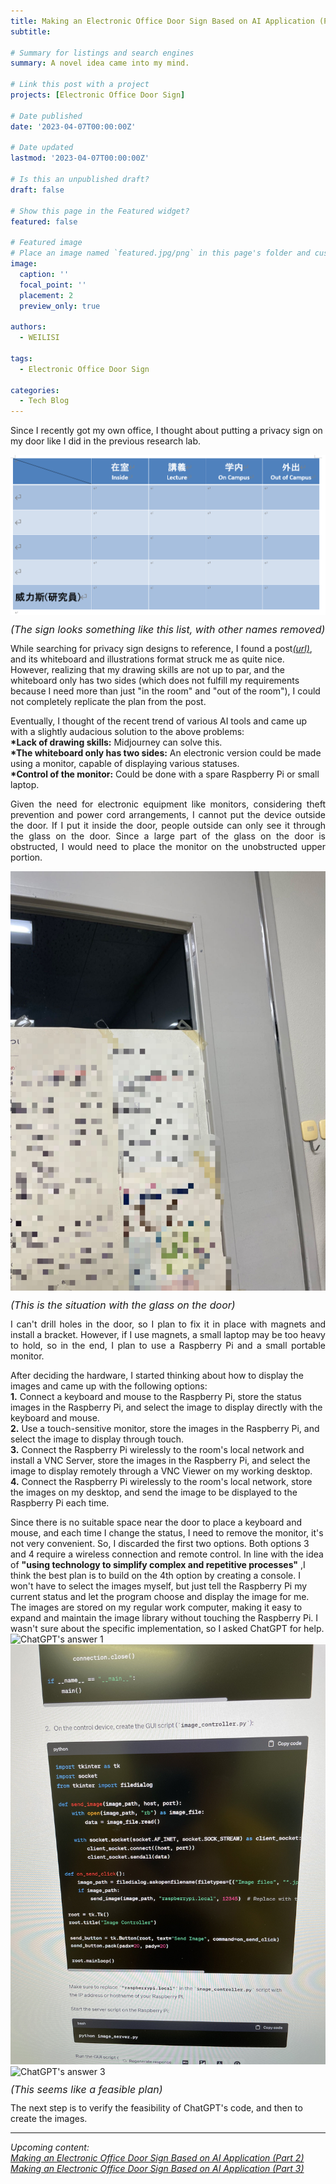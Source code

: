 ```yaml
---
title: Making an Electronic Office Door Sign Based on AI Application (Part 1)
subtitle: 

# Summary for listings and search engines
summary: A novel idea came into my mind.

# Link this post with a project
projects: [Electronic Office Door Sign]

# Date published
date: '2023-04-07T00:00:00Z'

# Date updated
lastmod: '2023-04-07T00:00:00Z'

# Is this an unpublished draft?
draft: false

# Show this page in the Featured widget?
featured: false

# Featured image
# Place an image named `featured.jpg/png` in this page's folder and customize its options here.
image:
  caption: ''
  focal_point: ''
  placement: 2
  preview_only: true

authors:
  - WEILISI

tags:
  - Electronic Office Door Sign

categories:
  - Tech Blog
---
```

Since I recently got my own office, I thought about putting a privacy sign on my door like I did in the previous research lab.

![Previous Privacy Sign](DocLabStatusList.png "Image Credit: Ⓒ WEILISI")
<p style="font-size: 16px; line-height: 0.6;"><i>(The sign looks something like this list, with other names removed)</i></p>


While searching for privacy sign designs to reference, I found a post[*(url)*](https://www.sakaikoheilab.com/2021/09/lab-door),
and its whiteboard and illustrations format struck me as quite nice. However, realizing that my drawing skills are not up to par, 
and the whiteboard only has two sides (which does not fulfill my requirements because I need more than just "in the room" and "out of the room"),
I could not completely replicate the plan from the post.

Eventually, I thought of the recent trend of various AI tools and came up with a slightly audacious solution to the above problems:   
**\*Lack of drawing skills:** Midjourney can solve this.  
**\*The whiteboard only has two sides:** An electronic version could be made using a monitor, capable of displaying various statuses.  
**\*Control of the monitor:** Could be done with a spare Raspberry Pi or small laptop.

<div style="text-align: justify;">
Given the need for electronic equipment like monitors, considering theft prevention and power cord arrangements,
I cannot put the device outside the door. If I put it inside the door, people outside can only see it through the glass
on the door. Since a large part of the glass on the door is obstructed, I would need to place the monitor on the unobstructed
upper portion.
</div>

![Glass on the Door](IMG_2525.JPG "Image Credit: Ⓒ WEILISI")
<p style="font-size: 16px; line-height: 0.6;"><i>(This is the situation with the glass on the door)</i></p>

<div style="text-align: justify;">
I can't drill holes in the door, so I plan to fix it in place with magnets and install a bracket. However, if I use magnets,
a small laptop may be too heavy to hold, so in the end, I plan to use a Raspberry Pi and a small portable monitor.
</div>

After deciding the hardware, I started thinking about how to display the images and came up with the following options:  
**1.** Connect a keyboard and mouse to the Raspberry Pi, store the status images in the Raspberry Pi, and select the image to display directly with the keyboard and mouse.    
**2.** Use a touch-sensitive monitor, store the images in the Raspberry Pi, and select the image to display through touch.    
**3.** Connect the Raspberry Pi wirelessly to the room's local network and install a VNC Server, store the images in the Raspberry Pi, 
and select the image to display remotely through a VNC Viewer on my working desktop.  
**4.** Connect the Raspberry Pi wirelessly to the room's local network, store the images on my desktop, and send the image to be displayed to the Raspberry Pi each time.


Since there is no suitable space near the door to place a keyboard and mouse, and each time I change the status, I need to remove the monitor,
it's not very convenient. So, I discarded the first two options. Both options 3 and 4 require a wireless connection and remote control.
In line with the idea of **"using technology to simplify complex and repetitive processes"** ,I think the best plan is to 
build on the 4th option by creating a console. I won't have to select the images myself, but just tell the Raspberry Pi 
my current status and let the program choose and display the image for me. The images are stored on my regular work computer, 
making it easy to expand and maintain the image library without touching the Raspberry Pi. I wasn't sure about the specific implementation, 
so I asked ChatGPT for help.
![ChatGPT's answer 1](IMG_8764.jpg "Image Credit: Ⓒ WEILISI")
![ChatGPT's answer 2](IMG_8765.jpg "Image Credit: Ⓒ WEILISI")
![ChatGPT's answer 3](IMG_8766.jpg "Image Credit: Ⓒ WEILISI")
<p style="font-size: 16px; line-height: 0.6;"><i>(This seems like a feasible plan)</i></p>

The next step is to verify the feasibility of ChatGPT's code, and then to create the images.

---
*Upcoming content:*  
*[Making an Electronic Office Door Sign Based on AI Application (Part 2)](https://weils302.com/en/techblog/status_list_2_20230415/)*  
*[Making an Electronic Office Door Sign Based on AI Application (Part 3)](https://weils302.com/en/techblog/status_list_3_20230418/)*
